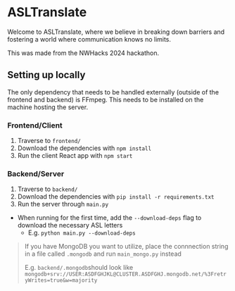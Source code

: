 # ASLTranslate
Welcome to ASLTranslate, where we believe in breaking down barriers and fostering a world where communication knows no limits.

This was made from the NWHacks 2024 hackathon.

## Setting up locally

The only dependency that needs to be handled externally (outside of the frontend and backend) is FFmpeg. This needs to be installed on the machine hosting the server.

### Frontend/Client
1. Traverse to `frontend/`
2. Download the dependencies with `npm install`
3. Run the client React app with `npm start`

### Backend/Server
1. Traverse to `backend/`
2. Download the dependencies with `pip install -r requirements.txt`
3. Run the server through `main.py`
- When running for the first time, add the `--download-deps` flag to download the necessary ASL letters
    - E.g. `python main.py --download-deps`  

> If you have MongoDB you want to utilize, place the connnection string in a file called `.mongodb` and run `main_mongo.py` instead
>
>E.g. `backend/.mongodb`should look like
>`mongodb+srv://USER:ASDFGHJKL@CLUSTER.ASDFGHJ.mongodb.net/%3FretryWrites=true&w=majority`

